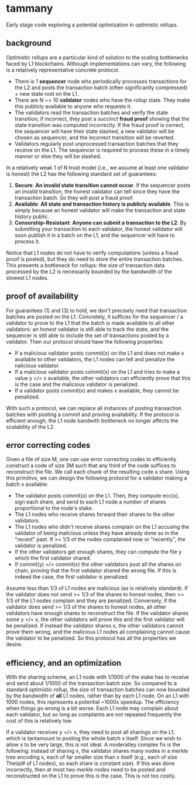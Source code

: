 # tammany

Early stage code exploring a potential optimization in optimistic rollups.

## background

Optimistic rollups are a particular kind of solution to the scaling bottlenecks faced by L1 blockchains.
Although implementations can vary, the following is a relatively representative concrete protocol.

 - There is 1 **sequencer** node who periodically processes transactions for the L2 and posts the transaction batch (often significantly compressed) + new state root on the L1.
 - There are N ~= 10 **validator** nodes who have the rollup state. They make this publicly available to anyone who requests it.
 - The validators read the transaction batches and verify the state transition; if incorrect, they post a succinct **fraud proof** showing that the state transition was computed incorrectly. If the fraud proof is correct, the sequencer will have their state slashed, a new validator will be chosen as sequencer, and the incorrect transition will be reverted.
 - Validators regularly post unprocessed transaction batches that they receive on the L1. The sequencer is required to process these in a timely manner or else they will be slashed.

In a relatively weak 1 of N trust model (i.e., we assume at least one validator is honest) the L2 has the following standard set of guarantees:

 1. **Secure**: __An invalid state transition cannot occur__. If the sequencer posts an invalid transition, the honest validator can tell since they have the transaction batch. So they will post a fraud proof.
 2. **Available**: __All state and transaction history is publicly available__. This is simply because an honest validator will make the transaction and state history public.
 3. **Censorship-Resistant**: __Anyone can submit a transaction to the L2__. By submitting your transaction to each validator, the honest validator will soon publish it in a batch on the L1, and the sequencer will have to process it.

Notice that L1 nodes do not have to verify computations (unless a fraud proof is posted), but they do need to store the entire transaction batches.
This presents a bottleneck for rollups: the size of transaction data processed by the L2 is necessarily bounded by the bandwidth of the slowest L1 nodes.

## proof of availability

For guarantees (1) and (3) to hold, we don't precisely need that transaction batches are posted on the L1.
Concretely, it suffices for the sequencer / a validator to prove to the L1 that the batch is made available to all other validators: an honest validator is still able to track the state, and the sequencer is still able to include the set of transactions posted by a validator.
Then our protocol should have the following properties:

 - If a malicious validator posts commit(x) on the L1 and does not make x available to other validators, the L1 nodes can tell and penalize the nalicious validator.
 - If a malicious validator posts commit(x) on the L1 and tries to make a value y =/= x available, the other validators can efficiently prove that this is the case and the malicious validator is penalized.
 - If a validator posts commit(x) and makes x available, they cannot be penalized.

With such a protocol, we can replace all instances of posting transaction batches with posting a commit and proving availability.
If the protocol is efficient enough, the L1 node bandwith bottleneck no longer affects the scalability of the L2.

## error correcting codes

Given a file of size M, one can use error correcting codes to efficiently construct a code of size 3M such that any third of the code suffices to reconstruct the file.
We call each chunk of the resulting code a share.
Using this primitive, we can design the following protocol for a validator making a batch x available:

 - The validator posts commit(x) on the L1. Then, they compute ecc(x), sign each share, and send to each L1 node a number of shares proportional to the node's stake.
 - The L1 nodes who receive shares forward their shares to the other validators.
 - The L1 nodes who didn't receive shares complain on the L1 accusing the validator of being malicious unless they have already done so in the "recent" past. If >= 1/3 of the nodes complained now or "recently", the validator is penalized.
 - If the other validators get enough shares, they can compute the file y which the first validator shared.
 - If commit(y) =/= commit(x) the other validators post all the shares on chain, proving that the first validator shared the wrong file. If this is indeed the case, the first validator is penalized.

Assume less than 1/3 of L1 nodes are malicious (as is relatively standard).
If the validator does not send >= 1/3 of the shares to honest nodes, then >= 1/3 of the L1 nodes complain and they are penalized.
Conversely, if the validator does send >= 1/3 of the shares to honest nodes, all other validators have enough shares to reconstruct the file.
If the validator shares some y =/= x, the other validators will prove this and the first validator will be penalized.
If instead the validator shares x, the other validators cannot prove them wrong, and the malicious L1 nodes all complaining cannot cause the validator to be penalized.
So this protocol has all the properties we desire.

## efficiency, and an optimization

With the sharing scheme, an L1 node with 1/1000 of the stake has to receive and send about 1/1000 of the transaction batch size.
So compared to a standard optimistic rollup, the size of transaction batches can now bounded by the bandwidth of __all__ L1 nodes, rather than by each L1 node.
On an L1 with 1000 nodes, this represents a potential ~1000x speedup.
The efficiency when things go wrong is a bit worse.
Each L1 node may complain about each validator, but so long as complaints are not repeated frequently the cost of this is relatively low.

If a validator receives y =/= x, they need to post all sharings on the L1, which is tantamount to posting the whole batch x itself.
Since we wish to allow x to be very large, this is not ideal.
A moderatley complex fix is the following: instead of sharing x, the validator shares many nodes in a merkle tree encoding x, each of far smaller size than x itself (e.g., each of size Theta(# of L1 nodes), so each share is constant size).
If this was done incorrectly, then at most two merkle nodes need to be posted and reconstructed on the L1 to prove this is the case.
This is not too costly.
